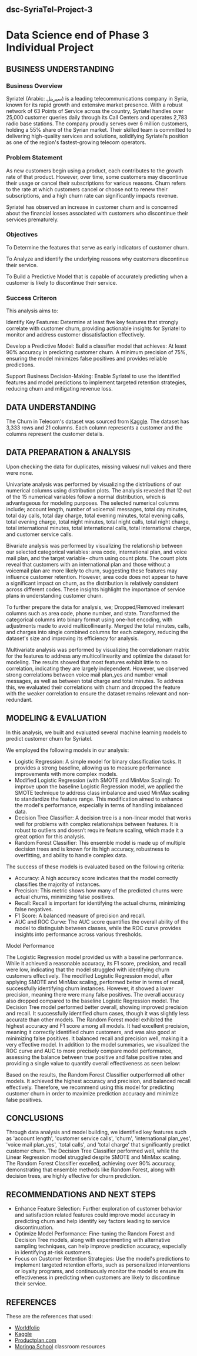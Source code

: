 ## dsc-SyriaTel-Project-3
# Data Science end of Phase 3 Individual Project

## BUSINESS UNDERSTANDING
### Business Overview
Syriatel (Arabic: سيريتل) is a leading telecommunications company in Syria, known for its rapid growth and extensive market presence. With a robust network of 63 Points of Service across the country, Syriatel handles over 25,000 customer queries daily through its Call Centers and operates 2,783 radio base stations. The company proudly serves over 6 million customers, holding a 55% share of the Syrian market. Their skilled team is committed to delivering high-quality services and solutions, solidifying Syriatel’s position as one of the region's fastest-growing telecom operators.

### Problem Statement
As new customers begin using a product, each contributes to the growth rate of that product. However, over time, some customers may discontinue their usage or cancel their subscriptions for various reasons. Churn refers to the rate at which customers cancel or choose not to renew their subscriptions, and a high churn rate can significantly impacts revenue.

Syriatel has observed an increase in customer churn and is concerned about the financial losses associated with customers who discontinue their services prematurely. 

### Objectives
To Determine the features that serve as early indicators of customer churn.

To Analyze and identify the underlying reasons why customers discontinue their service.

To Build a Predictive Model that is capable of accurately predicting when a customer is likely to discontinue their service.

### Success Criteron
This analysis aims to:

Identify Key Features: Determine at least five key features that strongly correlate with customer churn, providing actionable insights for Syriatel to monitor and address customer dissatisfaction effectively.

Develop a Predictive Model: Build a classifier model that achieves: At least 90% accuracy in predicting customer churn. A minimum precision of 75%, ensuring the model minimizes false positives and provides reliable predictions.

Support Business Decision-Making: Enable Syriatel to use the identified features and model predictions to implement targeted retention strategies, reducing churn and mitigating revenue loss.

## DATA UNDERSTANDING

The Churn in Telecom's dataset was sourced from [Kaggle](https://www.kaggle.com/becksddf/churn-in-telecoms-dataset). The dataset has 3,333 rows and 21 columns. Each column represents a customer and the columns represent the customer details. 


## DATA PREPARATION & ANALYSIS

Upon checking the data for duplicates, missing values/ null values and there were none. 

Univariate analysis was performed by visualizing the distributions of our numerical columns using distribution plots. 
The analysis revealed that 12 out of the 15 numerical variables follow a normal distribution, which is advantageous for modeling purposes. The selected numerical columns include; account length, number of voicemail messages, total day minutes, total day calls, total day charge, total evening minutes, total evening calls, total evening charge, total night minutes, total night calls, total night charge, total international minutes, total international calls, total international charge, and customer service calls.

Bivariate analysis was performed by visualizing the relationship between our selected categorical variables: area code, international plan,  and voice mail plan, and the target variable- churn using count plots. 
The count plots reveal that customers with an international plan and those without a voicemail plan are more likely to churn, suggesting these features may influence customer retention. However, area code does not appear to have a significant impact on churn, as the distribution is relatively consistent across different codes. These insights highlight the importance of service plans in understanding customer churn.

To further prepare the data for analysis, we;
Dropped/Removed irrelevant columns such as area code, phone number, and state. 
Transformed the categorical columns into binary format using one-hot encoding, with adjustments made to avoid multicollinearity. 
Merged the total minutes, calls, and charges into single combined columns for each category, reducing the dataset's size and improving its efficiency for analysis.

Multivariate analysis was performed by visualizing the correlationam matrix for the features to address any multicollinearity and optimize the dataset for modeling. 
The results showed that most features exhibit little to no correlation, indicating they are largely independent. However, we observed strong correlations between voice mail plan_yes and number vmail messages, as well as between total charge and total minutes. To address this, we evaluated their correlations with churn and dropped the feature with the weaker correlation to ensure the dataset remains relevant and non-redundant.

## MODELING & EVALUATION
In this analysis, we built and evaluated several machine learning models to predict customer churn for Syriatel. 

We employed the following models in our analysis:
- Logistic Regression: A simple model for binary classification tasks. It provides a strong baseline, allowing us to measure performance improvements with more complex models.
- Modified Logistic Regression (with SMOTE and MinMax Scaling): To improve upon the baseline Logistic Regression model, we applied the SMOTE technique to address class imbalance and used MinMax scaling to standardize the feature range. This modification aimed to enhance the model's performance, especially in terms of handling imbalanced data.
- Decision Tree Classifier: A decision tree is a non-linear model that works well for problems with complex relationships between features. It is robust to outliers and doesn’t require feature scaling, which made it a great option for this analysis.
- Random Forest Classifier: This ensemble model is made up of multiple decision trees and is known for its high accuracy, robustness to overfitting, and ability to handle complex data.
  
The success of these models is evaluated based on the following criteria:

- Accuracy: A high accuracy score indicates that the model correctly classifies the majority of instances.
- Precision: This metric shows how many of the predicted churns were actual churns, minimizing false positives.
- Recall: Recall is important for identifying the actual churns, minimizing false negatives.
- F1 Score: A balanced measure of precision and recall.
- AUC and ROC Curve: The AUC score quantifies the overall ability of the model to distinguish between classes, while the ROC curve provides insights into performance across various thresholds.

Model Performance

The Logistic Regression model provided us with a baseline performance. While it achieved a reasonable accuracy, its F1 score, precision, and recall were low, indicating that the model struggled with identifying churn customers effectively.
The modified Logistic Regression model, after applying SMOTE and MinMax scaling, performed better in terms of recall, successfully identifying churn instances. However, it showed a lower precision, meaning there were many false positives. The overall accuracy also dropped compared to the baseline Logistic Regression model.
The Decision Tree model performed better overall, showing improved precision and recall. It successfully identified churn cases, though it was slightly less accurate than other models.
The Random Forest model exhibited the highest accuracy and F1 score among all models. It had excellent precision, meaning it correctly identified churn customers, and was also good at minimizing false positives. It balanced recall and precision well, making it a very effective model.
In addition to the model summaries, we visualized the ROC curve and AUC to more precisely compare model performance, assessing the balance between true positive and false positive rates and providing a single value to quantify overall effectiveness as seen below:

Based on the results, the Random Forest Classifier outperformed all other models. It achieved the highest accuracy and precision, and balanced recall effectively. Therefore, we recommend using this model for predicting customer churn in order to maximize prediction accuracy and minimize false positives.

## CONCLUSIONS
Through data analysis and model building, we identified key features such as 'account length', 'customer service calls', 'churn', 'international plan_yes', 'voice mail plan_yes', 'total calls', and 'total charge' that significantly predict customer churn. The Decision Tree Classifier performed well, while the Linear Regression model struggled despite SMOTE and MinMax scaling. The Random Forest Classifier excelled, achieving over 90% accuracy, demonstrating that ensemble methods like Random Forest, along with decision trees, are highly effective for churn prediction.

## RECOMMENDATIONS AND NEXT STEPS

- Enhance Feature Selection:
Further exploration of customer behavior and satisfaction related features could improve model accuracy in predicting churn and help identify key factors leading to service discontinuation.
- Optimize Model Performance:
Fine-tuning the Random Forest and Decision Tree models, along with experimenting with alternative sampling techniques, can help improve prediction accuracy, especially in identifying at-risk customers.
- Focus on Customer Retention Strategies:
Use the model's predictions to implement targeted retention efforts, such as personalized interventions or loyalty programs, and continuously monitor the model to ensure its effectiveness in predicting when customers are likely to discontinue their service.

## REFERENCES
These are the references that used:
- [Worldfolio](https://www.theworldfolio.com/company/syriatel-syria/197/)
- [Kaggle](https://www.kaggle.com/datasets/becksddf/churn-in-telecoms-dataset/discussion/448926)
- [Productplan.com](Productplan.com)
- [Moringa School](moringaschool.com) classroom resources
